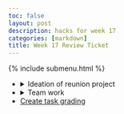 ```yaml
---
toc: false
layout: post
description: hacks for week 17
categories: [markdown]
title: Week 17 Review Ticket
---
```

{% include submenu.html %}

<ul>
    <li><details closed>
        <summary>Ideation of reunion project</summary>
        * Input: Search bar
        * Purpose: To provide users with assistance in finding needed crafting recipes when playing older versions of Minecraft.
        * Output: Desired Minecraft recipes
        * Recipes all stored in a list of dictionaries called *craftables*
            * Manages complexity by allowing procedures to iterate through the list rather than having to check each item in separate lines (for example, the search bar checks the whole craftables list, rather than checking each item in craftables one by one)
        * The procedure named *createRow* takes three parameters and is used to create the crafting grids for specific items. The parameters are "list" (a list of item recipes; *craftables* or a returned list from the search procedure), "index" (index of the desired item in the list), and "rowNum" (which row to create with the procedure, 0-2). It returns html code to be added to the innerHTML of the table body.
            * Procedure is called when adding a recipe to the table through another procedure, *getRecipes*
        * An algorithm is used in the search bar procedure, called *search*, with a for loop to iterate through each item in the list parameter and check if that item's name contains the input within the search bar/text box. If the input is in the item's name, that item is appended to an empty list (*results*). After each item in the list parameter has been checked, the procedure checks if the length of *results* is 0, and if it is, the table is reconstructed to have just the header and a row that says that no results are found. If the length of *results* is greater than zero, the procedure runs *getRecipes(results)* to rebuild the table but only with the items in *results*.
            * This function is called when a key is pressed in the text box.
            * Also checks if the search bar's value is null or blank, at which it just runs *getRecipes(craftables)* for the full list of recipes
    </details></li>
<li><details closed>
    <summary>Team work</summary>
    * Roles decided
    * Main theme for reunion project decided (Minecraft and related games)
</details></li>
<li><a href="{{site.baseurl}}/CS_Swag/markdown/2022/01/05/createtaskgrading.html">Create task grading</a></li>
</ul>
